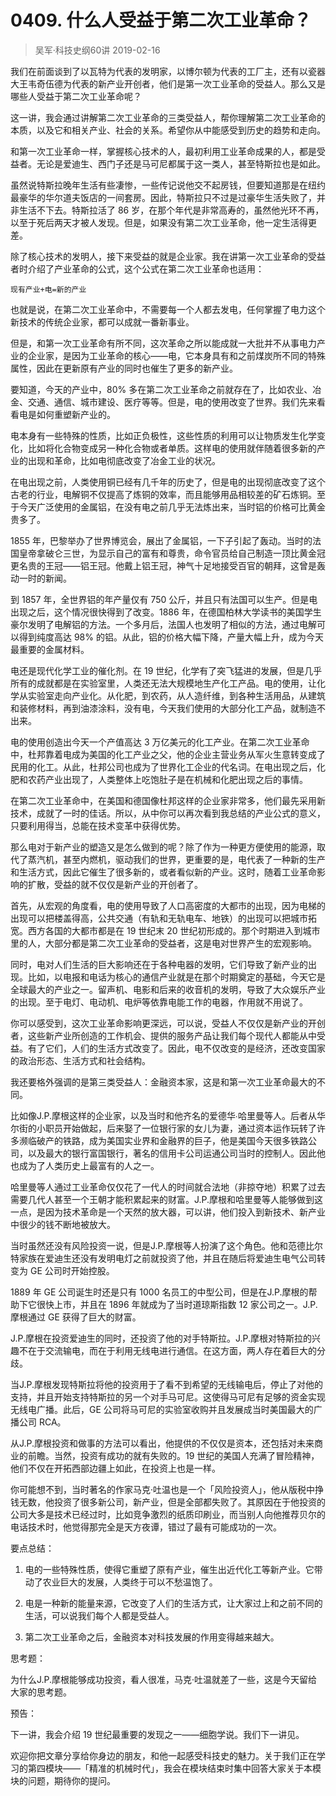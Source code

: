 # 0409. 什么人受益于第二次工业革命？
> 吴军·科技史纲60讲
2019-02-16

我们在前面谈到了以瓦特为代表的发明家，以博尔顿为代表的工厂主，还有以瓷器大王韦奇伍德为代表的新产业开创者，他们是第一次工业革命的受益人。那么又是哪些人受益于第二次工业革命呢？

这一讲，我会通过讲解第二次工业革命的三类受益人，帮你理解第二次工业革命的本质，以及它和相关产业、社会的关系。希望你从中能感受到历史的趋势和走向。

和第一次工业革命一样，掌握核心技术的人，最初利用工业革命成果的人，都是受益者。无论是爱迪生、西门子还是马可尼都属于这一类人，甚至特斯拉也是如此。

虽然说特斯拉晚年生活有些凄惨，一些传记说他交不起房钱，但要知道那是在纽约最豪华的华尔道夫饭店的一间套房。因此，特斯拉只不过是过豪华生活失败了，并非生活不下去。特斯拉活了 86 岁，在那个年代是非常高寿的，虽然他光环不再，以至于死后两天才被人发现。但是，如果没有第二次工业革命，他一定生活得更差。

除了核心技术的发明人，接下来受益的就是企业家。我在讲第一次工业革命的受益者时介绍了产业革命的公式，这个公式在第二次工业革命也适用：

	现有产业+电=新的产业

也就是说，在第二次工业革命中，不需要每一个人都去发电，任何掌握了电力这个新技术的传统企业家，都可以成就一番新事业。

但是，和第一次工业革命有所不同，这次革命之所以能成就一大批并不从事电力产业的企业家，是因为工业革命的核心——电，它本身具有和之前煤炭所不同的特殊属性，因此在更新原有产业的同时也催生了更多的新产业。

要知道，今天的产业中，80% 多在第二次工业革命之前就存在了，比如农业、冶金、交通、通信、城市建设、医疗等等。但是，电的使用改变了世界。我们先来看看电是如何重塑新产业的。

电本身有一些特殊的性质，比如正负极性，这些性质的利用可以让物质发生化学变化，比如将化合物变成另一种化合物或者单质。这样电的使用就伴随着很多新的产业的出现和革命，比如电彻底改变了冶金工业的状况。

在电出现之前，人类使用铜已经有几千年的历史了，但是电的出现彻底改变了这个古老的行业，电解铜不仅提高了炼铜的效率，而且能够用品相较差的矿石炼铜。至于今天广泛使用的金属铝，在没有电之前几乎无法炼出来，当时铝的价格可比黄金贵多了。

1855 年，巴黎举办了世界博览会，展出了金属铝，一下子引起了轰动。当时的法国皇帝拿破仑三世，为显示自己的富有和尊贵，命令官员给自己制造一顶比黄金冠更名贵的王冠——铝王冠。他戴上铝王冠，神气十足地接受百官的朝拜，这曾是轰动一时的新闻。

到 1857 年，全世界铝的年产量仅有 750 公斤，并且只有法国可以生产。但是电出现之后，这个情况很快得到了改变。1886 年，在德国柏林大学读书的美国学生豪尔发明了电解铝的方法。一个多月后，法国人也发明了相似的方法，通过电解可以得到纯度高达 98% 的铝。从此，铝的价格大幅下降，产量大幅上升，成为今天最重要的金属材料。

电还是现代化学工业的催化剂。在 19 世纪，化学有了突飞猛进的发展，但是几乎所有的成就都是在实验室里，人类还无法大规模地生产化工产品。电的使用，让化学从实验室走向产业化。从化肥，到农药，从人造纤维，到各种生活用品，从建筑和装修材料，再到油漆涂料，没有电，今天我们使用的大部分化工产品，就制造不出来。

电的使用创造出今天一个产值高达 3 万亿美元的化工产业。在第二次工业革命中，杜邦靠着电成为美国的化工产业之父，他的企业主营业务从军火生意转变成了民用的化工。从此，杜邦公司也成为了世界化工企业的代名词。在电出现之后，化肥和农药产业出现了，人类整体上吃饱肚子是在机械和化肥出现之后的事情。

在第二次工业革命中，在美国和德国像杜邦这样的企业家非常多，他们最先采用新技术，成就了一时的佳话。所以，从中你可以再次看到我总结的产业公式的意义，只要利用得当，总能在技术变革中获得优势。

那么电对于新产业的塑造又是怎么做到的呢？除了作为一种更方便使用的能源，取代了蒸汽机，甚至内燃机，驱动我们的世界，更重要的是，电代表了一种新的生产和生活方式，因此它催生了很多新的，或者看似新的产业。这时，随着工业革命影响的扩散，受益的就不仅仅是新产业的开创者了。

首先，从宏观的角度看，电的使用导致了人口高密度的大都市的出现，因为电梯的出现可以把楼盖得高，公共交通（有轨和无轨电车、地铁）的出现可以把城市拓宽。西方各国的大都市都是在 19 世纪末 20 世纪初形成的。那个时期进入到城市里的人，大部分都是第二次工业革命的受益者，这是电对世界产生的宏观影响。

同时，电对人们生活的巨大影响还在于各种电器的发明，它们导致了新产业的出现。比如，以电报和电话为核心的通信产业就是在那个时期奠定的基础，今天它是全球最大的产业之一。留声机、电影和后来的收音机的发明，导致了大众娱乐产业的出现。至于电灯、电动机、电炉等依靠电能工作的电器，作用就不用说了。

你可以感受到，这次工业革命影响更深远，可以说，受益人不仅仅是新产业的开创者，这些新产业所创造的工作机会、提供的服务产品让我们每个现代人都能从中受益。有了它们，人们的生活方式改变了。因此，电不仅改变的是经济，还改变国家的政治形态、生活方式和社会结构。

我还要格外强调的是第三类受益人：金融资本家，这是和第一次工业革命最大的不同。

比如像J.P.摩根这样的企业家，以及当时和他齐名的爱德华∙哈里曼等人。后者从华尔街的小职员开始做起，后来娶了一位银行家的女儿为妻，通过资本运作玩转了许多濒临破产的铁路，成为美国实业界和金融界的巨子，他是美国今天很多铁路公司，以及最大的银行富国银行，著名的信用卡公司运通公司当时的控制人。因此他也成为了人类历史上最富有的人之一。

哈里曼等人通过工业革命仅仅花了一代人的时间就合法地（非掠夺地）积累了过去需要几代人甚至一个王朝才能积累起来的财富。J.P.摩根和哈里曼等人能够做到这一点，是因为技术革命是一个天然的放大器，可以讲，他们投入到新技术、新产业中很少的钱不断地被放大。

当时虽然还没有风险投资一说，但是J.P.摩根等人扮演了这个角色。他和范德比尔特家族在爱迪生还没有发明电灯之前就投资了他，并且在随后将爱迪生电气公司转变为 GE 公司时开始控股。

1889 年 GE 公司诞生时还是只有 1000 名员工的中型公司，但是在J.P.摩根的帮助下它很快上市，并且在 1896 年就成为了当时道琼斯指数 12 家公司之一。J.P.摩根通过 GE 获得了巨大的财富。

J.P.摩根在投资爱迪生的同时，还投资了他的对手特斯拉。J.P.摩根对特斯拉的兴趣不在于交流输电，而在于利用无线电进行通信。在这方面，两人存在着巨大的分歧。

当J.P.摩根发现特斯拉将他的投资用于了看不到希望的无线输电后，停止了对他的支持，并且开始支持特斯拉的另一个对手马可尼。这使得马可尼有足够的资金实现无线电广播。此后，GE 公司将马可尼的实验室收购并且发展成当时美国最大的广播公司 RCA。

从J.P.摩根投资和做事的方法可以看出，他提供的不仅仅是资本，还包括对未来商业的前瞻。当然，投资有成功的就有失败的。19 世纪的美国人充满了冒险精神，他们不仅在开拓西部边疆上如此，在投资上也是一样。

你可能想不到，当时著名的作家马克·吐温也是一个「风险投资人」，他从版税中挣钱无数，他投资了很多新公司，新产业，但是全部都失败了。其原因在于他投资的公司大多是技术已经过时，比如竞争激烈的纸质印刷业，而当别人向他推荐贝尔的电话技术时，他觉得那完全是天方夜谭，错过了最有可能成功的一次。

要点总结：

1. 电的一些特殊性质，使得它重塑了原有产业，催生出近代化工等新产业。它带动了农业巨大的发展，人类终于可以不愁温饱了。

2. 电是一种新的能量来源，它改变了人们的生活方式，让大家过上和之前不同的生活，可以说我们每个人都是受益人。
3. 第二次工业革命之后，金融资本对科技发展的作用变得越来越大。

思考题：

为什么J.P.摩根能够成功投资，看人很准，马克·吐温就差了一些，这是今天留给大家的思考题。

预告：

下一讲，我会介绍 19 世纪最重要的发现之一——细胞学说。我们下一讲见。

欢迎你把文章分享给你身边的朋友，和他一起感受科技史的魅力。关于我们正在学习的第四模块——「精准的机械时代」，我会在模块结束时集中回答大家关于本模块的问题，期待你的提问。


